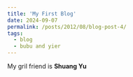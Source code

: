 ```yaml
---
title: 'My First Blog'
date: 2024-09-07
permalink: /posts/2012/08/blog-post-4/
tags:
  - blog
  - bubu and yier
---
```


My gril friend is **Shuang Yu**
